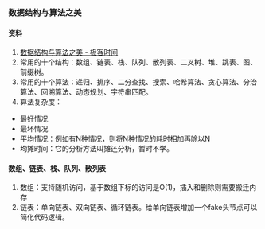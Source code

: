 ### 数据结构与算法之美

#### 资料
1. [数据结构与算法之美 - 极客时间](https://time.geekbang.org/column/intro/126)
1. 常用的十个结构：数组、链表、栈、队列、散列表、二叉树、堆、跳表、图、前缀树。
1. 常用的十个算法：递归、排序、二分查找、搜索、哈希算法、贪心算法、分治算法、回溯算法、动态规划、字符串匹配。
1. 算法复杂度：
  * 最好情况
  * 最坏情况
  * 平均情况：例如有N种情况，则将N种情况的耗时相加再除以N
  * 均摊时间：它的分析方法叫摊还分析，暂时不学。

#### 数组、链表、栈、队列、散列表
1. 数组：支持随机访问，基于数组下标的访问是O(1)，插入和删除则需要搬迁内存
1. 链表：单向链表、双向链表、循环链表。给单向链表增加一个fake头节点可以简化代码逻辑。



  